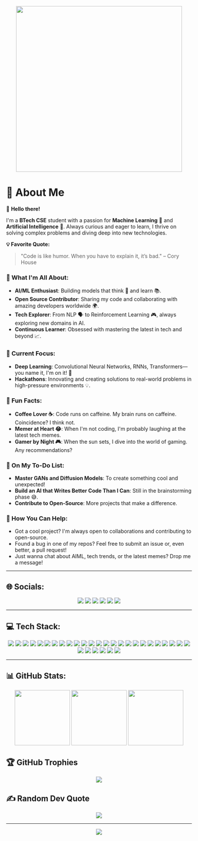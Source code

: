 <div align="center">
  <img height="450" src="https://media.giphy.com/media/o2KLYPem407CM/giphy.gif?cid=790b7611kz7pl1mlt5r44cw6yvxpcjr8l9oh17kdrp8j4u5v&ep=v1_gifs_search&rid=giphy.gif&ct=g" />
</div>

<h1>💫 About Me</h1>

<p>👋 <strong>Hello there!</strong></p>
<p>I'm a <strong>BTech CSE</strong> student with a passion for <strong>Machine Learning</strong> 🤖 and <strong>Artificial Intelligence</strong> 🧠. Always curious and eager to learn, I thrive on solving complex problems and diving deep into new technologies.</p>

<p><strong>💡 Favorite Quote:</strong></p>
<blockquote>
  "Code is like humor. When you have to explain it, it’s bad." – Cory House
</blockquote>

<h3>🎯 What I'm All About:</h3>
<ul>
  <li><strong>AI/ML Enthusiast</strong>: Building models that think 🤔 and learn 📚.</li>
  <li><strong>Open Source Contributor</strong>: Sharing my code and collaborating with amazing developers worldwide 🌍.</li>
  <li><strong>Tech Explorer</strong>: From NLP 🗣️ to Reinforcement Learning 🎮, always exploring new domains in AI.</li>
  <li><strong>Continuous Learner</strong>: Obsessed with mastering the latest in tech and beyond 📈.</li>
</ul>

<h3>🔭 Current Focus:</h3>
<ul>
  <li><strong>Deep Learning</strong>: Convolutional Neural Networks, RNNs, Transformers—you name it, I'm on it! 🚀</li>
  <li><strong>Hackathons</strong>: Innovating and creating solutions to real-world problems in high-pressure environments 💡.</li>
</ul>

<h3>🌟 Fun Facts:</h3>
<ul>
  <li><strong>Coffee Lover ☕</strong>: Code runs on caffeine. My brain runs on caffeine. Coincidence? I think not.</li>
  <li><strong>Memer at Heart 😂</strong>: When I'm not coding, I'm probably laughing at the latest tech memes.</li>
  <li><strong>Gamer by Night 🎮</strong>: When the sun sets, I dive into the world of gaming. Any recommendations?</li>
</ul>

<h3>🎯 On My To-Do List:</h3>
<ul>
  <li><strong>Master GANs and Diffusion Models</strong>: To create something cool and unexpected!</li>
  <li><strong>Build an AI that Writes Better Code Than I Can</strong>: Still in the brainstorming phase 😅.</li>
  <li><strong>Contribute to Open-Source</strong>: More projects that make a difference.</li>
</ul>

<h3>🤝 How You Can Help:</h3>
<ul>
  <li>Got a cool project? I'm always open to collaborations and contributing to open-source.</li>
  <li>Found a bug in one of my repos? Feel free to submit an issue or, even better, a pull request!</li>
  <li>Just wanna chat about AIML, tech trends, or the latest memes? Drop me a message!</li>
</ul>

<hr>

<h2>🌐 Socials:</h2>

<div align="center">
  <a href="https://instagram.com/apoorv.24"><img src="https://img.shields.io/badge/Instagram-%23E4405F.svg?style=for-the-badge&logo=Instagram&logoColor=white"></a> 
  <a href="https://linkedin.com/in/apoorvpatidar24"><img src="https://img.shields.io/badge/LinkedIn-%230077B5.svg?style=for-the-badge&logo=linkedin&logoColor=white"></a>
  <a href="mailto:apoorvpatidar.ap24@gmail.com"><img src="https://img.shields.io/badge/Gmail-D14836?style=for-the-badge&logo=gmail&logoColor=white"></a>
  <a href="https://www.kaggle.com/ApoorvPatidar24"><img src="https://img.shields.io/badge/Kaggle-20BEFF?style=for-the-badge&logo=kaggle&logoColor=white"></a>
  <a href="https://codeforces.com/profile/Apoorv24"><img src="https://img.shields.io/badge/Codeforces-1F8ACB?style=for-the-badge&logo=codeforces&logoColor=white"></a>
  <a href="https://leetcode.com/ApoorvPatidar"><img src="https://img.shields.io/badge/LeetCode-FFA116?style=for-the-badge&logo=leetcode&logoColor=white"></a>
</div>

<hr>

<h2>💻 Tech Stack:</h2>

<div align="center">
  <img src="https://img.shields.io/badge/c++-%2300599C.svg?style=flat-square&logo=c%2B%2B&logoColor=white" />
  <img src="https://img.shields.io/badge/python-3670A0?style=flat-square&logo=python&logoColor=ffdd54" />
  <img src="https://img.shields.io/badge/Java-%23ED8B00.svg?style=flat-square&logo=openjdk&logoColor=white" />
  <img src="https://img.shields.io/badge/javascript-%23323330.svg?style=flat-square&logo=javascript&logoColor=%23F7DF1E" />
  <img src="https://img.shields.io/badge/html5-%23E34F26.svg?style=flat-square&logo=html5&logoColor=white" />
  <img src="https://img.shields.io/badge/css3-%231572B6.svg?style=flat-square&logo=css3&logoColor=white" />
  <img src="https://img.shields.io/badge/Swift-F54A2A?style=flat-square&logo=swift&logoColor=white" />
  <img src="https://img.shields.io/badge/Flask-%23000.svg?style=flat-square&logo=flask&logoColor=white" />
  <img src="https://img.shields.io/badge/FastAPI-009688?style=flat-square&logo=fastapi&logoColor=white" />
  <img src="https://img.shields.io/badge/Streamlit-FF4B4B?style=flat-square&logo=streamlit&logoColor=white" />
  <img src="https://img.shields.io/badge/OpenCV-%23white.svg?style=flat-square&logo=opencv&logoColor=white" />
  <img src="https://img.shields.io/badge/TensorFlow-%23FF6F00.svg?style=flat-square&logo=TensorFlow&logoColor=white" />
  <img src="https://img.shields.io/badge/PyTorch-%23EE4C2C.svg?style=flat-square&logo=PyTorch&logoColor=white" />
  <img src="https://img.shields.io/badge/Keras-%23D00000.svg?style=flat-square&logo=Keras&logoColor=white" />
  <img src="https://img.shields.io/badge/scikit--learn-%23F7931E.svg?style=flat-square&logo=scikit-learn&logoColor=white" />
  <img src="https://img.shields.io/badge/numpy-%23013243.svg?style=flat-square&logo=numpy&logoColor=white" />
  <img src="https://img.shields.io/badge/pandas-%23150458.svg?style=flat-square&logo=pandas&logoColor=white" />
  <img src="https://img.shields.io/badge/SciPy-%230C55A5.svg?style=flat-square&logo=scipy&logoColor=%white" />
  <img src="https://img.shields.io/badge/Plotly-%233F4F75.svg?style=flat-square&logo=plotly&logoColor=white" />
  <img src="https://img.shields.io/badge/Matplotlib-%23ffffff.svg?style=flat-square&logo=Matplotlib&logoColor=black" />
  <img src="https://img.shields.io/badge/Node.js-6DA55F?style=flat-square&logo=node.js&logoColor=white" />
  <img src="https://img.shields.io/badge/MongoDB-%234ea94b.svg?style=flat-square&logo=mongodb&logoColor=white" />
  <img src="https://img.shields.io/badge/MySQL-4479A1.svg?style=flat-square&logo=mysql&logoColor=white" />
  <img src="https://img.shields.io/badge/Postgres-%23316192.svg?style=flat-square&logo=postgresql&logoColor=white" />
  <img src="https://img.shields.io/badge/sqlite-%2307405e.svg?style=flat-square&logo=sqlite&logoColor=white" />
  <img src="https://img.shields.io/badge/AWS-%23232F3E.svg?style=flat-square&logo=amazon-aws&logoColor=white" />
  <img src="https://img.shields.io/badge/Firebase-%23039BE5.svg?style=flat-square&logo=firebase" />
  <img src="https://img.shields.io/badge/heroku-%23430098.svg?style=flat-square&logo=heroku&logoColor=white" />
  <img src="https://img.shields.io/badge/Git-%23F05033.svg?style=flat-square&logo=git&logoColor=white" />
  <img src="https://img.shields.io/badge/GitHub-%23121011.svg?style=flat-square&logo=github&logoColor=white" />
  <img src="https://img.shields.io/badge/Bitbucket-%230047B3.svg?style=flat-square&logo=bitbucket&logoColor=white" />
</div>

<hr>

<h2>📊 GitHub Stats:</h2>

<div align="center">
  <img src="https://github-readme-stats.vercel.app/api?username=ApoorvPatidar&theme=gotham&hide_border=false&include_all_commits=false&count_private=false" height="150" />
  <img src="https://github-readme-streak-stats.herokuapp.com/?user=ApoorvPatidar&theme=gotham&hide_border=false" height="150" />
  <img src="https://github-readme-stats.vercel.app/api/top-langs/?username=ApoorvPatidar&theme=gotham&hide_border=false&include_all_commits=false&count_private=false&layout=compact" height="150" />
</div>

<h2>🏆 GitHub Trophies</h2>

<div align="center">
  <img src="https://github-profile-trophy.vercel.app/?username=ApoorvPatidar&theme=radical&no-frame=false&no-bg=true&margin-w=4" />
</div>

<h2>✍️ Random Dev Quote</h2>

<div align="center">
  <img src="https://quotes-github-readme.vercel.app/api?type=horizontal&theme=dark" />
</div>

<hr>

<div align="center">
  <a href="https://visitcount.itsvg.in">
    <img src="https://visitcount.itsvg.in/api?id=ApoorvPatidar&icon=2&color=12" />
  </a>
</div>
